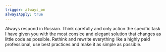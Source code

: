 ```yaml
---
trigger: always_on
alwaysApply: true
---
```

Always respond in Russian.
Think carefully and only action the specific task I have given you with the most consice and elegant solution that changes as little code as possible.
Rethink and rewrite everything like a highly paid professional, use best practices and make it as simple as possible.